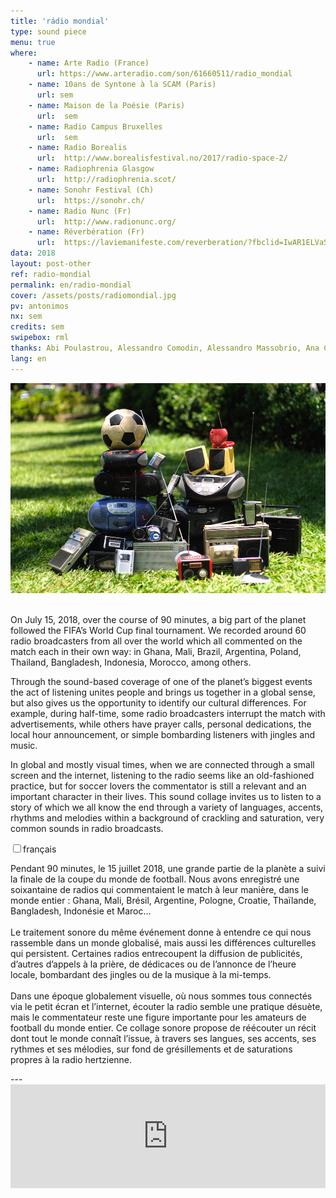 ```yaml
---
title: 'rádio mondial'
type: sound piece
menu: true
where: 
    - name: Arte Radio (France)
      url: https://www.arteradio.com/son/61660511/radio_mondial
    - name: 10ans de Syntone à la SCAM (Paris)
      url: sem
    - name: Maison de la Poésie (Paris) 
      url:  sem
    - name: Radio Campus Bruxelles
      url:  sem
    - name: Radio Borealis
      url:  http://www.borealisfestival.no/2017/radio-space-2/
    - name: Radiophrenia Glasgow
      url:  http://radiophrenia.scot/
    - name: Sonohr Festival (Ch)
      url:  https://sonohr.ch/
    - name: Radio Nunc (Fr)
      url:  http://www.radionunc.org/
    - name: Réverbération (Fr)
      url:  https://laviemanifeste.com/reverberation/?fbclid=IwAR1ELVaSTOT1FvUuKrbEMXrGrXAaJQXic1yUES0SNRMZE1pbbxKeapGQAo0
data: 2018
layout: post-other
ref: radio-mondial
permalink: en/radio-mondial
cover: /assets/posts/radiomondial.jpg
pv: antonimos
nx: sem
credits: sem
swipebox: rml
thanks: Abi Poulastrou, Alessandro Comodin, Alessandro Massobrio, Ana Cecilia Medina, Antonio Trullen, Benjamin Minot, Bernardo Esteves, Burcu Bilgic, Despina Panagiotopoulou, Diego Aguire, Esteban Agostin, Étienne Noiseau, Felipe Esteves, Fernando Godoy, Flora Guerra, Floriane Pochon, Frank Morgado, José Augusto Boaventura, Juanpablo Avendaño, Julian Keck, Kaori Kinoshita, Marcel Klankbeeld, Marie-Christine Cabanas, Michela Sacchetto, Mirna Castro, Pablo Saavedra, Punch Viratmalee, Richard Karcz, Samuel Blume, Thiago Hersan, Udo Noll & Yannick Dauby.
lang: en
---
```


<img src="../assets/posts/radiomondial.jpg" class="img-border">
<br><br>

On July 15, 2018, over the course of 90 minutes, a big part of the planet followed the FIFA’s World Cup final tournament. We recorded around 60 radio broadcasters from all over the world which all commented on the match each in their own way: in Ghana, Mali, Brazil, Argentina, Poland, Thailand, Bangladesh, Indonesia, Morocco, among others.

Through the sound-based coverage of one of the planet’s biggest events the act of listening unites people and brings us together in a global sense, but also gives us the opportunity to identify our cultural differences. For example, during half-time, some radio broadcasters interrupt the match with advertisements, while others have prayer calls, personal dedications, the local hour announcement, or simple bombarding listeners with jingles and music.

In global and mostly visual times, when we are connected through a small screen and the internet, listening to the radio seems like an old-fashioned practice, but for soccer lovers the commentator is still a relevant and an important character in their lives. This sound collage invites us to listen to a story of which we all know the end through a variety of languages, accents, rhythms and melodies within a background of crackling and saturation, very common sounds in radio broadcasts.
<br>

<div class="wrap-collabsible"> <input id="collapsible" class="toggle" type="checkbox"><label for="collapsible" class="lbl-toggle">français</label><div class="collapsible-content"><div class="content-inner"><p> Pendant 90 minutes, le 15 juillet 2018, une grande partie de la planète a suivi la finale de la coupe du monde de football. Nous avons enregistré une soixantaine de radios qui commentaient le match à leur manière, dans le monde entier : Ghana, Mali, Brésil, Argentine, Pologne, Croatie, Thaïlande, Bangladesh, Indonésie et Maroc… <br><br>Le traitement sonore du même événement donne à entendre ce qui nous rassemble dans un monde globalisé, mais aussi les différences culturelles qui persistent. Certaines radios entrecoupent la diffusion de publicités, d’autres d’appels à la prière, de dédicaces ou de l’annonce de l’heure locale, bombardant des jingles ou de la musique à la mi-temps.<br><br> Dans une époque globalement visuelle, où nous sommes tous connectés via le petit écran et l’internet, écouter la radio semble une pratique désuète, mais le commentateur reste une figure importante pour les amateurs de football du monde entier. Ce collage sonore propose de réécouter un récit dont tout le monde connaît l’issue, à travers ses langues, ses accents, ses rythmes et ses mélodies, sur fond de grésillements et de saturations propres à la radio hertzienne.</p></div></div></div>
---

<br>
<div class="audio-wrapper">
   <iframe width="100%" height="166" scrolling="no" frameborder="no" allow="autoplay" src="https://w.soundcloud.com/player/?url=https%3A//api.soundcloud.com/tracks/547674996&color=%232057b5&auto_play=false&hide_related=false&show_comments=true&show_user=true&show_reposts=false&show_teaser=true"></iframe>
</div>

